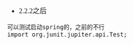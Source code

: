 <font face="Simsun" size=3>

- 2.2.2之后
~~~
可以测试启动spring的，之前的不行
import org.junit.jupiter.api.Test;
~~~

</font>